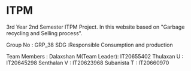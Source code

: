# ITPM
3rd Year 2nd Semester ITPM Project. In this website based on "Garbage recycling and Selling process".


Group No     : GRP_38
SDG          :Responsible Consumption and production

Team Members :
Dalaxshan M(Team Leader):      IT20655402
Thulaxan U              :      IT20645298
Senthalan V             :      IT20623968
Subanista T             :      IT20660970
